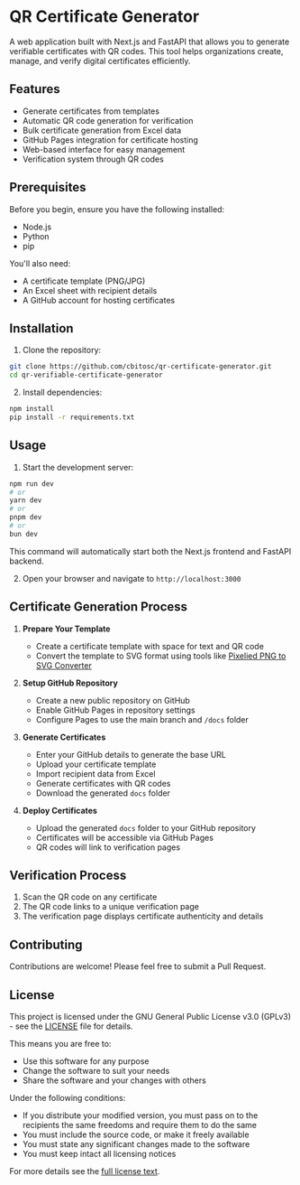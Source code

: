 # QR Certificate Generator

A web application built with Next.js and FastAPI that allows you to generate verifiable certificates with QR codes. This tool helps organizations create, manage, and verify digital certificates efficiently.

## Features

-   Generate certificates from templates
-   Automatic QR code generation for verification
-   Bulk certificate generation from Excel data
-   GitHub Pages integration for certificate hosting
-   Web-based interface for easy management
-   Verification system through QR codes

## Prerequisites

Before you begin, ensure you have the following installed:

-   Node.js
-   Python
-   pip

You'll also need:

-   A certificate template (PNG/JPG)
-   An Excel sheet with recipient details
-   A GitHub account for hosting certificates

## Installation

1. Clone the repository:

```bash
git clone https://github.com/cbitosc/qr-certificate-generator.git
cd qr-verifiable-certificate-generator
```

2. Install dependencies:

```bash
npm install
pip install -r requirements.txt
```

## Usage

1. Start the development server:

```bash
npm run dev
# or
yarn dev
# or
pnpm dev
# or
bun dev
```

This command will automatically start both the Next.js frontend and FastAPI backend.

2. Open your browser and navigate to `http://localhost:3000`

## Certificate Generation Process

1. **Prepare Your Template**

    - Create a certificate template with space for text and QR code
    - Convert the template to SVG format using tools like [Pixelied PNG to SVG Converter](https://pixelied.com/convert/png-converter/png-to-svg)

2. **Setup GitHub Repository**

    - Create a new public repository on GitHub
    - Enable GitHub Pages in repository settings
    - Configure Pages to use the main branch and `/docs` folder

3. **Generate Certificates**

    - Enter your GitHub details to generate the base URL
    - Upload your certificate template
    - Import recipient data from Excel
    - Generate certificates with QR codes
    - Download the generated `docs` folder

4. **Deploy Certificates**
    - Upload the generated `docs` folder to your GitHub repository
    - Certificates will be accessible via GitHub Pages
    - QR codes will link to verification pages

## Verification Process

1. Scan the QR code on any certificate
2. The QR code links to a unique verification page
3. The verification page displays certificate authenticity and details

## Contributing

Contributions are welcome! Please feel free to submit a Pull Request.

## License

This project is licensed under the GNU General Public License v3.0 (GPLv3) - see the [LICENSE](LICENSE) file for details.

This means you are free to:

-   Use this software for any purpose
-   Change the software to suit your needs
-   Share the software and your changes with others

Under the following conditions:

-   If you distribute your modified version, you must pass on to the recipients the same freedoms and require them to do the same
-   You must include the source code, or make it freely available
-   You must state any significant changes made to the software
-   You must keep intact all licensing notices

For more details see the [full license text](https://www.gnu.org/licenses/gpl-3.0.en.html).
